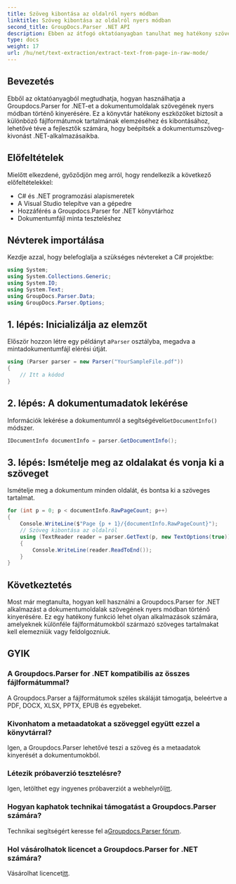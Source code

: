 ```yaml
---
title: Szöveg kibontása az oldalról nyers módban
linktitle: Szöveg kibontása az oldalról nyers módban
second_title: GroupDocs.Parser .NET API
description: Ebben az átfogó oktatóanyagban tanulhat meg hatékony szövegkivonást a dokumentumoldalakról a Groupdocs.Parser for .NET segítségével.
type: docs
weight: 17
url: /hu/net/text-extraction/extract-text-from-page-in-raw-mode/
---
```

## Bevezetés
Ebből az oktatóanyagból megtudhatja, hogyan használhatja a Groupdocs.Parser for .NET-et a dokumentumoldalak szövegének nyers módban történő kinyerésére. Ez a könyvtár hatékony eszközöket biztosít a különböző fájlformátumok tartalmának elemzéséhez és kibontásához, lehetővé téve a fejlesztők számára, hogy beépítsék a dokumentumszöveg-kivonást .NET-alkalmazásaikba.
## Előfeltételek
Mielőtt elkezdené, győződjön meg arról, hogy rendelkezik a következő előfeltételekkel:
- C# és .NET programozási alapismeretek
- A Visual Studio telepítve van a gépedre
- Hozzáférés a Groupdocs.Parser for .NET könyvtárhoz
- Dokumentumfájl minta teszteléshez

## Névterek importálása
Kezdje azzal, hogy belefoglalja a szükséges névtereket a C# projektbe:
```csharp
using System;
using System.Collections.Generic;
using System.IO;
using System.Text;
using GroupDocs.Parser.Data;
using GroupDocs.Parser.Options;
```
## 1. lépés: Inicializálja az elemzőt
 Először hozzon létre egy példányt a`Parser` osztályba, megadva a mintadokumentumfájl elérési útját.
```csharp
using (Parser parser = new Parser("YourSampleFile.pdf"))
{
    // Itt a kódod
}
```
## 2. lépés: A dokumentumadatok lekérése
 Információk lekérése a dokumentumról a segítségével`GetDocumentInfo()` módszer.
```csharp
IDocumentInfo documentInfo = parser.GetDocumentInfo();
```
## 3. lépés: Ismételje meg az oldalakat és vonja ki a szöveget
Ismételje meg a dokumentum minden oldalát, és bontsa ki a szöveges tartalmat.
```csharp
for (int p = 0; p < documentInfo.RawPageCount; p++)
{
    Console.WriteLine($"Page {p + 1}/{documentInfo.RawPageCount}");
    // Szöveg kibontása az oldalról
    using (TextReader reader = parser.GetText(p, new TextOptions(true)))
    {
        Console.WriteLine(reader.ReadToEnd());
    }
}
```

## Következtetés
Most már megtanulta, hogyan kell használni a Groupdocs.Parser for .NET alkalmazást a dokumentumoldalak szövegének nyers módban történő kinyerésére. Ez egy hatékony funkció lehet olyan alkalmazások számára, amelyeknek különféle fájlformátumokból származó szöveges tartalmakat kell elemezniük vagy feldolgozniuk.

## GYIK
### A Groupdocs.Parser for .NET kompatibilis az összes fájlformátummal?
A Groupdocs.Parser a fájlformátumok széles skáláját támogatja, beleértve a PDF, DOCX, XLSX, PPTX, EPUB és egyebeket.
### Kivonhatom a metaadatokat a szöveggel együtt ezzel a könyvtárral?
Igen, a Groupdocs.Parser lehetővé teszi a szöveg és a metaadatok kinyerését a dokumentumokból.
### Létezik próbaverzió tesztelésre?
 Igen, letölthet egy ingyenes próbaverziót a webhelyről[itt](https://releases.groupdocs.com/).
### Hogyan kaphatok technikai támogatást a Groupdocs.Parser számára?
 Technikai segítségért keresse fel a[Groupdocs.Parser fórum](https://forum.groupdocs.com/c/parser/17).
### Hol vásárolhatok licencet a Groupdocs.Parser for .NET számára?
 Vásárolhat licencet[itt](https://purchase.groupdocs.com/buy).